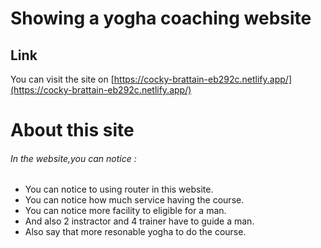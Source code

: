 # Showing a yogha coaching website


## Link 
You can visit the site on [https://cocky-brattain-eb292c.netlify.app/](https://cocky-brattain-eb292c.netlify.app/)

# About this site

###### In the website,you can notice :

* You can notice to using router in this website.
* You can notice how much service having the course.
* You can notice more facility to eligible for a man.
* And also 2 instractor and 4 trainer have to guide a man.
* Also say that more resonable yogha to do the course.
